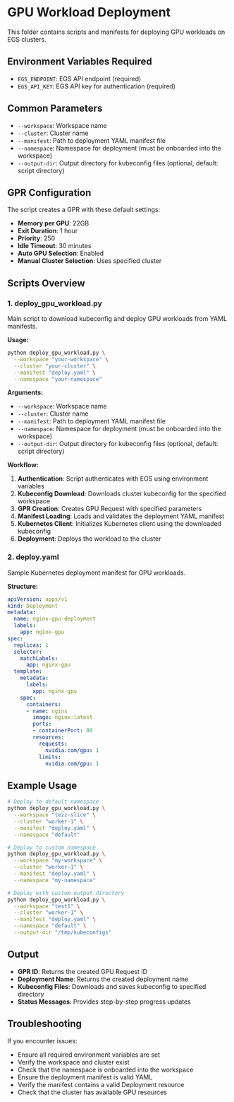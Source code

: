 # GPU Workload Deployment

This folder contains scripts and manifests for deploying GPU workloads on EGS clusters.

## Environment Variables Required

- `EGS_ENDPOINT`: EGS API endpoint (required)
- `EGS_API_KEY`: EGS API key for authentication (required)

## Common Parameters

- `--workspace`: Workspace name
- `--cluster`: Cluster name  
- `--manifest`: Path to deployment YAML manifest file
- `--namespace`: Namespace for deployment (must be onboarded into the workspace)
- `--output-dir`: Output directory for kubeconfig files (optional, default: script directory)

## GPR Configuration

The script creates a GPR with these default settings:
- **Memory per GPU**: 22GB
- **Exit Duration**: 1 hour
- **Priority**: 250
- **Idle Timeout**: 30 minutes
- **Auto GPU Selection**: Enabled
- **Manual Cluster Selection**: Uses specified cluster

## Scripts Overview

### 1. deploy_gpu_workload.py
Main script to download kubeconfig and deploy GPU workloads from YAML manifests.

**Usage:**
```bash
python deploy_gpu_workload.py \
  --workspace "your-workspace" \
  --cluster "your-cluster" \
  --manifest "deploy.yaml" \
  --namespace "your-namespace"
```

**Arguments:**
- `--workspace`: Workspace name
- `--cluster`: Cluster name  
- `--manifest`: Path to deployment YAML manifest file
- `--namespace`: Namespace for deployment (must be onboarded into the workspace)
- `--output-dir`: Output directory for kubeconfig files (optional, default: script directory)

**Workflow:**
1. **Authentication**: Script authenticates with EGS using environment variables
2. **Kubeconfig Download**: Downloads cluster kubeconfig for the specified workspace
3. **GPR Creation**: Creates GPU Request with specified parameters
4. **Manifest Loading**: Loads and validates the deployment YAML manifest
5. **Kubernetes Client**: Initializes Kubernetes client using the downloaded kubeconfig
6. **Deployment**: Deploys the workload to the cluster

### 2. deploy.yaml
Sample Kubernetes deployment manifest for GPU workloads.

**Structure:**
```yaml
apiVersion: apps/v1
kind: Deployment
metadata:
  name: nginx-gpu-deployment
  labels:
    app: nginx-gpu
spec:
  replicas: 1
  selector:
    matchLabels:
      app: nginx-gpu
  template:
    metadata:
      labels:
        app: nginx-gpu
    spec:
      containers:
      - name: nginx
        image: nginx:latest
        ports:
        - containerPort: 80
        resources:
          requests:
            nvidia.com/gpu: 1
          limits:
            nvidia.com/gpu: 1
```

## Example Usage

```bash
# Deploy to default namespace
python deploy_gpu_workload.py \
  --workspace "tezz-slice" \
  --cluster "worker-1" \
  --manifest "deploy.yaml" \
  --namespace "default"

# Deploy to custom namespace
python deploy_gpu_workload.py \
  --workspace "my-workspace" \
  --cluster "worker-1" \
  --manifest "deploy.yaml" \
  --namespace "my-namespace"

# Deploy with custom output directory
python deploy_gpu_workload.py \
  --workspace "test1" \
  --cluster "worker-1" \
  --manifest "deploy.yaml" \
  --namespace "default" \
  --output-dir "/tmp/kubeconfigs"
```

## Output

- **GPR ID**: Returns the created GPU Request ID
- **Deployment Name**: Returns the created deployment name
- **Kubeconfig Files**: Downloads and saves kubeconfig to specified directory
- **Status Messages**: Provides step-by-step progress updates

## Troubleshooting

If you encounter issues:

* Ensure all required environment variables are set
* Verify the workspace and cluster exist
* Check that the namespace is onboarded into the workspace
* Ensure the deployment manifest is valid YAML
* Verify the manifest contains a valid Deployment resource
* Check that the cluster has available GPU resources
